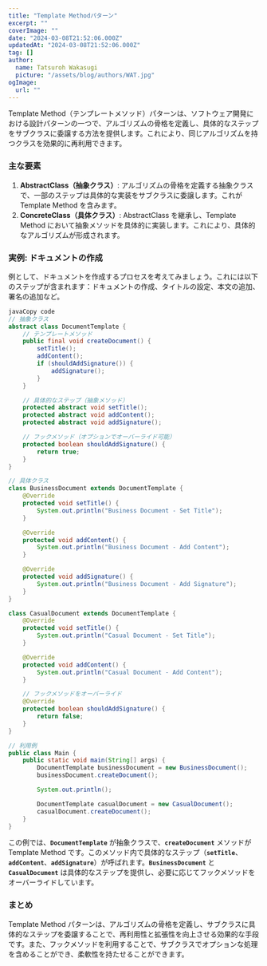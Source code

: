 ```yaml
---
title: "Template Methodパターン"
excerpt: ""
coverImage: ""
date: "2024-03-08T21:52:06.000Z"
updatedAt: "2024-03-08T21:52:06.000Z"
tag: []
author:
  name: Tatsuroh Wakasugi
  picture: "/assets/blog/authors/WAT.jpg"
ogImage:
  url: ""
---
```


Template Method（テンプレートメソッド）パターンは、ソフトウェア開発における設計パターンの一つで、アルゴリズムの骨格を定義し、具体的なステップをサブクラスに委譲する方法を提供します。これにより、同じアルゴリズムを持つクラスを効果的に再利用できます。

### **主な要素**

1. **AbstractClass（抽象クラス）**: アルゴリズムの骨格を定義する抽象クラスで、一部のステップは具体的な実装をサブクラスに委譲します。これが Template Method を含みます。
2. **ConcreteClass（具体クラス）**: AbstractClass を継承し、Template Method において抽象メソッドを具体的に実装します。これにより、具体的なアルゴリズムが形成されます。

### **実例: ドキュメントの作成**

例として、ドキュメントを作成するプロセスを考えてみましょう。これには以下のステップが含まれます：ドキュメントの作成、タイトルの設定、本文の追加、署名の追加など。

```java
javaCopy code
// 抽象クラス
abstract class DocumentTemplate {
    // テンプレートメソッド
    public final void createDocument() {
        setTitle();
        addContent();
        if (shouldAddSignature()) {
            addSignature();
        }
    }

    // 具体的なステップ（抽象メソッド）
    protected abstract void setTitle();
    protected abstract void addContent();
    protected abstract void addSignature();

    // フックメソッド（オプションでオーバーライド可能）
    protected boolean shouldAddSignature() {
        return true;
    }
}

// 具体クラス
class BusinessDocument extends DocumentTemplate {
    @Override
    protected void setTitle() {
        System.out.println("Business Document - Set Title");
    }

    @Override
    protected void addContent() {
        System.out.println("Business Document - Add Content");
    }

    @Override
    protected void addSignature() {
        System.out.println("Business Document - Add Signature");
    }
}

class CasualDocument extends DocumentTemplate {
    @Override
    protected void setTitle() {
        System.out.println("Casual Document - Set Title");
    }

    @Override
    protected void addContent() {
        System.out.println("Casual Document - Add Content");
    }

    // フックメソッドをオーバーライド
    @Override
    protected boolean shouldAddSignature() {
        return false;
    }
}

// 利用例
public class Main {
    public static void main(String[] args) {
        DocumentTemplate businessDocument = new BusinessDocument();
        businessDocument.createDocument();

        System.out.println();

        DocumentTemplate casualDocument = new CasualDocument();
        casualDocument.createDocument();
    }
}

```

この例では、**`DocumentTemplate`** が抽象クラスで、**`createDocument`** メソッドが Template Method です。このメソッド内で具体的なステップ（**`setTitle`**、**`addContent`**、**`addSignature`**）が呼ばれます。**`BusinessDocument`** と **`CasualDocument`** は具体的なステップを提供し、必要に応じてフックメソッドをオーバーライドしています。

### **まとめ**

Template Method パターンは、アルゴリズムの骨格を定義し、サブクラスに具体的なステップを委譲することで、再利用性と拡張性を向上させる効果的な手段です。また、フックメソッドを利用することで、サブクラスでオプションな処理を含めることができ、柔軟性を持たせることができます。
